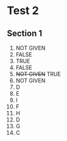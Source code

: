 # Test 2

## Section 1

1. NOT GIVEN
2. FALSE
3. TRUE
4. FALSE
5. ~~NOT GIVEN~~ TRUE
6. NOT GIVEN
7. D
8. E
9. I
10. F
11. H
12. D
13. G
14. C
